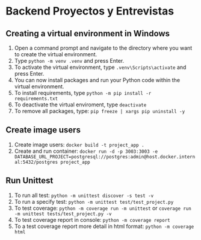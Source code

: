 # Backend Proyectos y Entrevistas

## Creating a virtual environment in Windows

1. Open a command prompt and navigate to the directory where you want to create the virtual environment.
2. Type `python -m venv .venv` and press Enter.
3. To activate the virtual environment, type `.venv\Scripts\activate` and press Enter.
4. You can now install packages and run your Python code within the virtual environment.
5. To install requirements, type `python -m pip install -r requirements.txt`
6. To deactivate the virtual enviroment, type `deactivate`
7. To remove all packages, type: `pip freeze | xargs pip uninstall -y`

## Create image users

1. Create image users: `docker build -t project_app .`
2. Create and run container: `docker run -d -p 3003:3003 -e DATABASE_URL_PROJECT=postgresql://postgres:admin@host.docker.internal:5432/postgres project_app`

## Run Unittest

1. To run all test: `python -m unittest discover -s test -v`
2. To run a specify test: `python -m unittest test/test_project.py`
3. To test coverage: `python -m coverage run -m unittest` or `coverage run -m unittest tests/test_project.py -v`
4. To test coverage report in console: `python -m coverage report`
5. To a test coverage report more detail in html format: `python -m coverage html`
